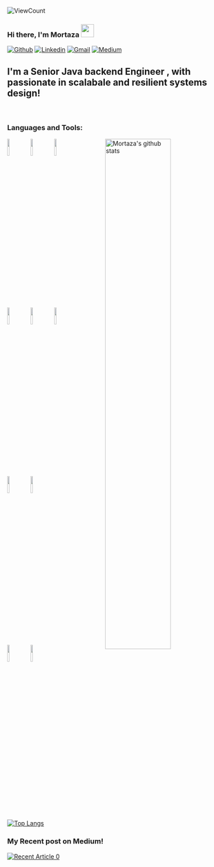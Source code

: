 ![ViewCount](https://views.whatilearened.today/views/github/sachinchaturvedi93/sachinchaturvedi93.svg?cache=remove)
### Hi there, I'm Mortaza <img src="https://raw.githubusercontent.com/iampavangandhi/iampavangandhi/master/gifs/Hi.gif" width="30px">
<!-- Your badges
You can use the website to generate badges: https://shields.io/
-->

[![Github](https://img.shields.io/badge/-Github-333?style=flat&logo=Github&logoColor=white)](https://github.com/mogh64)
[![Linkedin](https://img.shields.io/badge/-LinkedIn-blue?style=flat&logo=Linkedin&logoColor=white)](https://www.linkedin.com/in/mortaza-ghahramani-48349a49/)
[![Gmail](https://img.shields.io/badge/-Gmail-c14438?style=flat&logo=Gmail&logoColor=white)](mailto:mortaza.ghahremani@gmail.com)
[![Medium](https://img.shields.io/badge/Medium-mortaza-ghahremani-blue?logo=medium)](https://mortaza-ghahremani.medium.com/)
&nbsp;
## I'm a Senior Java backend Engineer , with passionate in scalabale and resilient systems design!

<br />


### Languages and Tools:

<!-- Your github readme stats
You can use this api: https://github.com/anuraghazra/github-readme-stats
-->
<p>
    <img width="55%" align="right" alt="Mortaza's github stats" src="https://github-readme-stats.vercel.app/api?username=mogh64&show_icons=true&hide_border=true"/>

  <!-- Your languages and tools. Be careful with the alignment. 
  You can use this sites to get logos: https://www.vectorlogo.zone or https://simpleicons.org/
  -->
<code><img width="10%" src="https://www.vectorlogo.zone/logos/java/java-ar21.svg"></code>
<code><img width="10%" src="https://www.vectorlogo.zone/logos/springio/springio-ar21.svg"></code>
<code><img width="10%" src="https://www.vectorlogo.zone/logos/dotnet/dotnet-ar21.svg"></code>
  <br />
<code><img width="10%" src="https://www.vectorlogo.zone/logos/google_cloud/google_cloud-ar21.svg"></code>
<code><img width="10%" src="https://www.vectorlogo.zone/logos/postgresql/postgresql-ar21.svg"></code>
<code><img width="10%" src="https://www.vectorlogo.zone/logos/oracle/oracle-ar21.svg"></code>
  <br />
<code><img width="10%" src="https://www.vectorlogo.zone/logos/scala-lang/scala-lang-ar21.svg"></code>
<code><img width="10%" src="https://www.vectorlogo.zone/logos/apache_kafka/apache_kafka-ar21.svg"></code>
  <br />
  <code><img width="10%" src="https://www.vectorlogo.zone/logos/git-scm/git-scm-ar21.svg"></code>
  <code><img width="10%" src="https://www.vectorlogo.zone/logos/github/github-ar21.svg"></code>
  
  [![Top Langs](https://github-readme-stats.vercel.app/api/top-langs/?username=sachinchaturvedi93&hide=jupyter%20notebook&show_icons=true&layout=compact&hide_border=true)](https://github.com/anuraghazra/github-readme-stats)


</p>

### My Recent post on Medium!
<a target="_blank" href="https://medium.com/codex/how-to-integrate-legacy-systems-with-event-driven-architecture-712cf553500c"><img src="https://medium.com/codex/how-to-integrate-legacy-systems-with-event-driven-architecture-712cf553500c" alt="Recent Article 0">
